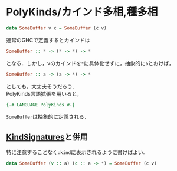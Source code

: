 # PolyKinds/カインド多相,種多相
```haskell
data SomeBuffer v c = SomeBuffer (c v)
```
通常のGHCで定義するとカインドは
```haskell
SomeBuffer :: * -> (* -> *) -> *
```
となる．しかし，vのカインドを`*`に具体化せずに，抽象的に`a`とおけば，
```haskell
SomeBuffer :: a -> (a -> *) -> *
```
としても，大丈夫そうだろう．  
PolyKinds言語拡張を用いると，
```haskell
{-# LANGUAGE PolyKinds #-}
```
`SomeBuffer`は抽象的に定義される．

## [KindSignatures](KindSignatures.md)と併用
特に注意することなく`:kind`に表示されるように書けばよい.
```haskell
data SomeBuffer (v :: a) (c :: a -> *) = SomeBuffer (c v)
```
